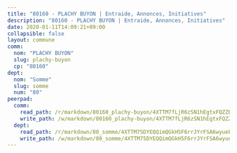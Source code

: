 ```yaml
---
title: "80160 - PLACHY BUYON | Entraide, Annonces, Initiatives"
description: "80160 - PLACHY BUYON | Entraide, Annonces, Initiatives"
date: 2020-01-11T14:09:21+09:00
collapsible: false
layout: commune
comm:
  nom: "PLACHY BUYON"
  slug: plachy-buyon
  cp: "80160"
dept:
  nom: "Somme"
  slug: somme
  num: "80"
peerpad:
  comm:
    read_path: /r/markdown/80160_plachy-buyon/4XTTM7fLjR6zSN1hEgtxFQZZBvYaXVVwkF5ULXCWobNVLuuiA
    write_path: /w/markdown/80160_plachy-buyon/4XTTM7fLjR6zSN1hEgtxFQZZBvYaXVVwkF5ULXCWobNVLuuiA-K3TgU8LxKcZDjkTQJN7QMwzpduWs9aEd7H6wrfomZw9cZk6LwiCZEpMwBNJzs1xF2yk77eVWLbo7c5LeNeDE3XCPxQ7JJyrA4WwHqXBi9Mq7XThdHigwhMh5QpNJq29JuvxWC1xN
  dept:
    read_path: /r/markdown/80_somme/4XTTM75DYEQQimQGkH5F6rrJYrFSA6wyuekdgioEx7v45YjSw
    write_path: /w/markdown/80_somme/4XTTM75DYEQQimQGkH5F6rrJYrFSA6wyuekdgioEx7v45YjSw-K3TgTuB1DbUNHuFo9Fhh6JTUriPx8E5izGkmw9RSNTjUtMFPoZhqqp87szE8th3EytWSHGdhUuQUPjam8aJZh1SdH8pL3ibgUbMdNhU17kjAmSa49LMB2GjXvVwDVurE8mgce3XM
---
```


